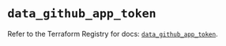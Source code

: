 # `data_github_app_token`

Refer to the Terraform Registry for docs: [`data_github_app_token`](https://registry.terraform.io/providers/integrations/github/6.3.1/docs/data-sources/app_token).
